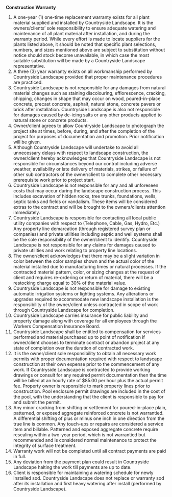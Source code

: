 ﻿**Construction Warranty**

1.  A one-year (1) one-time replacement warranty exists for all plant material supplied and installed by Countryside Landscape. It is the owners/clients’ sole responsibility to ensure adequate watering and maintenance of all plant material after installation, and during the warranty period. While every effort is made to locate suppliers for the plants listed above, it should be noted that specific plant selections, numbers, and sizes mentioned above are subject to substitution without notice should stock become unavailable, in which case the most suitable substitution will be made by a Countryside Landscape representative.
2.  A three (3) year warranty exists on all workmanship performed by Countryside Landscape provided that proper maintenance procedures are practiced.
3.  Countryside Landscape is not responsible for any damages from natural material changes such as staining discolouring, efflorescence, cracking, chipping, changes in shape that may occur on wood, poured-in-place concrete, precast concrete, asphalt, natural stone, concrete pavers or brick after installation. Countryside Landscape is also not responsible for damages caused by de-icing salts or any other products applied to natural stone or concrete products.
4.  Owner/client agrees to allow Countryside Landscape to photograph the project site at times, before, during, and after the completion of the project for purposes of documentation and promotion. Prior notification will be given.
5.  Although Countryside Landscape will undertake to avoid all unnecessary delays with respect to landscape construction, the owner/client hereby acknowledges that Countryside Landscape is not responsible for circumstances beyond our control including adverse weather, availability or late delivery of materials, strikes, or failure of other sub contractors of the owner/client to complete other necessary prerequisite work prior to project start.
6.  Countryside Landscape is not responsible for any and all unforeseen costs that may occur during the landscape construction process. This includes excavation of hidden rocks, tree trunks, foundations, wells, septic tanks and fields or vandalism. These items will be considered extras to the contract and will be brought to the owners/clients attention immediately.
7.  Countryside Landscape is responsible for contacting all local public utility companies with respect to (Telephone, Cable, Gas, Hydro, Etc.) Any property line demarcation (through registered survey plan or companies) and private utilities including septic and well systems shall be the sole responsibility of the owner/client to identify. Countryside Landscape is not responsible for any claims for damages caused to private utilities and work relating to property line locations.
8.  The owner/client acknowledges that there may be a slight variation in color between the color samples shown and the actual color of the material installed due to manufacturing times or natural processes. If the contracted material pattern, color, or sizing changes at the request of client and requires re-ordering or return of material, there will be a restocking charge equal to 30% of the material value.
9.  Countryside Landscape is not responsible for damage to existing automatic irrigation systems or lighting systems. Any alterations or upgrades required to accommodate new landscape installation is the responsibility of the owner/client unless contracted in scope of work through Countryside Landscape for completion.
10.  Countryside Landscape carries insurance for public liability and property damage along with coverage for all employees through the Workers Compensation Insurance Board.
11.  Countryside Landscape shall be entitled to compensation for services performed and material purchased up to point of notification if owner/client chooses to terminate contract or abandon project at any state of completion over the duration of contracted work.
12.  It is the owner/client sole responsibility to obtain all necessary work permits with proper documentation required with respect to landscape construction at their own expense prior to the commencement of any work. If Countryside Landscape is contracted to provide working drawings or consult for any required permit documentation then the time will be billed at an hourly rate of $85.00 per hour plus the actual permit fee. Property owner is responsible to mark property lines prior to construction. Pool enclosure permit drawings are included in the cost of the pool, with the understanding that the client is responsible to pay for and submit the permit.
13.  Any minor cracking from shifting or settlement for poured-in-place plain, patterned, or exposed aggregate reinforced concrete is not warrantied. A differential shifting of plus or minus one inch in one direction from the true line is common. Any touch-ups or repairs are considered a service item and billable. Patterned and exposed aggregate concrete require resealing within a two-year period, which is not warrantied but recommended and is considered normal maintenance to protect the integrity of surface treatment.
14.  Warranty work will not be completed until all contract payments are paid in full.
15.  Any deviation from the payment plan could result in Countryside Landscape halting the work till payments are up to date.
16.  Client is responsible for maintaining a watering schedule for newly installed sod. Countryside Landscape does not replace or warranty sod after its installation and first heavy watering after install (performed by Countryside Landscape).



